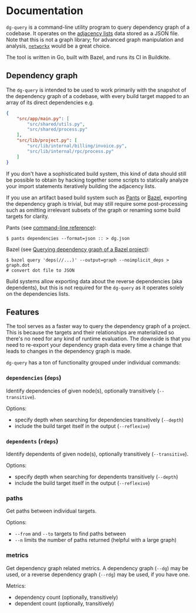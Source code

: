 # Documentation

`dg-query` is a command-line utility program to query dependency graph of a codebase. It operates on the [adjacency lists](https://en.wikipedia.org/wiki/Adjacency_list) data stored as a JSON file. Note that this is not a graph library; for advanced graph manipulation and analysis, [`networkx`](https://networkx.org/) would be a great choice. 

The tool is written in Go, built with Bazel, and runs its CI in Buildkite.

## Dependency graph

The `dg-query` is intended to be used to work primarily with the snapshot of the dependency graph of a codebase, with every build target mapped to an array of its direct dependencies e.g.

```json
{
    "src/app/main.py": [
        "src/shared/utils.py", 
        "src/shared/process.py"
    ],
    "src/lib/project.py": [
        "src/lib/internal/billing/invoice.py", 
        "src/lib/internal/rpc/process.py"
    ]
}
```

If you don't have a sophisticated build system, this kind of data should still be possible to obtain by hacking together some scripts to statically analyze your import statements iteratively building the adjacency lists. 

If you use an artifact based build system such as [Pants](https://www.pantsbuild.org/) or [Bazel](https://bazel.build/), exporting the dependency graph is trivial, but may still require some post-processing such as omitting irrelevant subsets of the graph or renaming some build targets for clarity.

Pants (see [command-line reference](https://www.pantsbuild.org/stable/reference/goals/dependencies)):

```shell
$ pants dependencies --format=json :: > dg.json
```

Bazel (see [Querying dependency graph of a Bazel project](https://alextereshenkov.github.io/querying-dependency-graph-bazel.html)):

```shell
$ bazel query 'deps(//...)' --output=graph --noimplicit_deps > graph.dot
# convert dot file to JSON
```

Build systems allow exporting data about the reverse dependencies (aka dependents), but this is not required for the `dg-query` as it operates solely on the dependencies lists.

## Features

The tool serves as a faster way to query the dependency graph of a project. This is because the targets and their relationships are materialized so there's no need for any kind of runtime evaluation. The downside is that you need to re-export your dependency graph data every time a change that leads to changes in the dependency graph is made.

`dg-query` has a ton of functionality grouped under individual commands:

### `dependencies` (`deps`)
Identify dependencies of given node(s), optionally transitively (`--transitive`).

Options:
* specify depth when searching for dependencies transitively (`--depth`)
* include the build target itself in the output (`--reflexive`)

### `dependents` (`rdeps`)
Identify dependents of given node(s), optionally transitively (`--transitive`).

Options:
* specify depth when searching for dependents transitively (`--depth`)
* include the build target itself in the output (`--reflexive`)

### paths
Get paths between individual targets.

Options:
* `--from` and `--to` targets to find paths between
* `--n` limits the number of paths returned (helpful with a large graph)

### metrics

Get dependency graph related metrics. A dependency graph (`--dg`) may be used,
or a reverse dependency graph (`--rdg`) may be used, if you have one.

Metrics:
* dependency count (optionally, transitively)
* dependent count (optionally, transitively)
